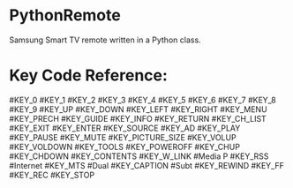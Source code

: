 PythonRemote
============

Samsung Smart TV remote written in a Python class.

Key Code Reference:
===================

 #KEY_0
 #KEY_1
 #KEY_2
 #KEY_3
 #KEY_4
 #KEY_5
 #KEY_6
 #KEY_7
 #KEY_8
 #KEY_9
 #KEY_UP
 #KEY_DOWN
 #KEY_LEFT
 #KEY_RIGHT
 #KEY_MENU
 #KEY_PRECH
 #KEY_GUIDE
 #KEY_INFO
 #KEY_RETURN
 #KEY_CH_LIST
 #KEY_EXIT
 #KEY_ENTER
 #KEY_SOURCE
 #KEY_AD #KEY_PLAY
 #KEY_PAUSE
 #KEY_MUTE
 #KEY_PICTURE_SIZE
 #KEY_VOLUP
 #KEY_VOLDOWN
 #KEY_TOOLS
 #KEY_POWEROFF
 #KEY_CHUP
 #KEY_CHDOWN
 #KEY_CONTENTS
 #KEY_W_LINK #Media P
 #KEY_RSS #Internet
 #KEY_MTS #Dual
 #KEY_CAPTION #Subt
 #KEY_REWIND
 #KEY_FF
 #KEY_REC
 #KEY_STOP
